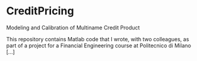 # CreditPricing
Modeling and Calibration of Multiname Credit Product

This repository contains Matlab code that I wrote, with two colleagues, as part of a project for a Financial Engineering course at Politecnico di Milano
[...]
